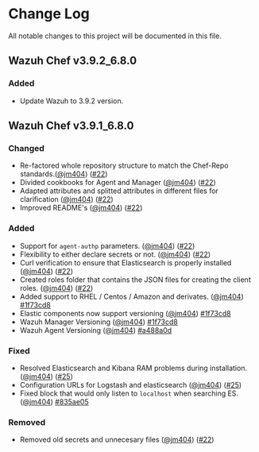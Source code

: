 # Change Log
All notable changes to this project will be documented in this file.

## Wazuh Chef v3.9.2_6.8.0

### Added

- Update Wazuh to 3.9.2 version.

## Wazuh Chef v3.9.1_6.8.0

### Changed

- Re-factored whole repository structure to match the Chef-Repo standards.([@jm404](https://github.com/jm404)) ([#22](https://github.com/wazuh/wazuh-chef/pull/22))
- Divided cookbooks for Agent and Manager ([@jm404](https://github.com/jm404)) ([#22](https://github.com/wazuh/wazuh-chef/pull/22))
- Adapted attributes and splitted attributes in different files for clarification ([@jm404](https://github.com/jm404)) ([#22](https://github.com/wazuh/wazuh-chef/pull/22))
- Improved README's  ([@jm404](https://github.com/jm404)) ([#22](https://github.com/wazuh/wazuh-chef/pull/22))

### Added

- Support for ```agent-authp``` parameters. ([@jm404](https://github.com/jm404)) ([#22](https://github.com/wazuh/wazuh-chef/pull/22))
- Flexibility to either declare secrets or not. ([@jm404](https://github.com/jm404)) ([#22](https://github.com/wazuh/wazuh-chef/pull/22))
- Curl verification to ensure that Elasticsearch is properly installed ([@jm404](https://github.com/jm404)) ([#22](https://github.com/wazuh/wazuh-chef/pull/22))
- Created roles folder that contains the JSON files for creating the client roles. ([@jm404](https://github.com/jm404)) ([#22](https://github.com/wazuh/wazuh-chef/pull/22))
- Added  support to RHEL / Centos / Amazon and derivates. ([@jm404](https://github.com/jm404)) [#1f73cd8](https://github.com/wazuh/wazuh-chef/commit/1f73cd82678c96010b99e786ea40e7f26880248b) 
- Elastic components now support versioning  ([@jm404](https://github.com/jm404)) [#1f73cd8](https://github.com/wazuh/wazuh-chef/commit/1f73cd82678c96010b99e786ea40e7f26880248b) 
- Wazuh Manager Versioning ([@jm404](https://github.com/jm404))  [#1f73cd8](https://github.com/wazuh/wazuh-chef/commit/1f73cd82678c96010b99e786ea40e7f26880248b) 
- Wazuh Agent Versioning ([@jm404](https://github.com/jm404)) [#a488a0d](https://github.com/wazuh/wazuh-chef/commit/a488a0da30c99651f482bf87fca87b76ebbe0868)

### Fixed 

- Resolved Elasticsearch and Kibana RAM problems during installation. ([@jm404](https://github.com/jm404)) ([#25](https://github.com/wazuh/wazuh-chef/pull/25))
- Configuration URLs for Logstash and elasticsearch ([@jm404](https://github.com/jm404)) ([#25](https://github.com/wazuh/wazuh-chef/pull/25))
- Fixed block that would only listen to `localhost` when searching ES.  ([@jm404](https://github.com/jm404)) [#835ae05](https://github.com/wazuh/wazuh-chef/blob/835ae0563588edc3a840b7f98fbb0c9b0d0d24fa/cookbooks/wazuh_elastic/recipes/kibana.rb#L45-l52)

### Removed

- Removed old secrets and unnecesary files ([@jm404](https://github.com/jm404)) ([#22](https://github.com/wazuh/wazuh-chef/pull/22))